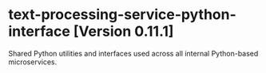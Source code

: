 # text-processing-service-python-interface [Version 0.11.1]
Shared Python utilities and interfaces used across all internal Python-based microservices.
